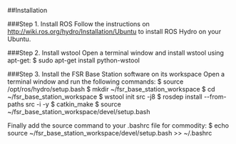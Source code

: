 ##Installation

###Step 1. Install ROS
Follow the instructions on http://wiki.ros.org/hydro/Installation/Ubuntu to install ROS Hydro on your Ubuntu.

###Step 2. Install wstool
Open a terminal window and install wstool using apt-get:
$ sudo apt-get install python-wstool

###Step 3. Install the FSR Base Station software on its workspace
Open a terminal window and run the following commands:
$ source /opt/ros/hydro/setup.bash
$ mkdir ~/fsr_base_station_workspace
$ cd ~/fsr_base_station_workspace
$ wstool init src  -j8
$ rosdep install --from-paths src -i -y
$ catkin_make
$ source ~/fsr_base_station_workspace/devel/setup.bash

Finally add the source command to your .bashrc file for commodity:
$ echo source ~/fsr_base_station_workspace/devel/setup.bash >> ~/.bashrc

